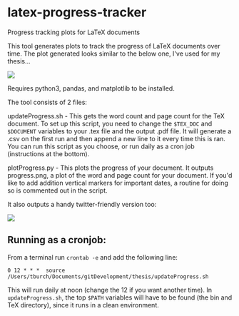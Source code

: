 # latex-progress-tracker
Progress tracking plots for LaTeX documents

This tool generates plots to track the progress of LaTeX documents over time. The plot generated looks similar to the below one, I've used for my thesis...

![](https://gitlab.com/tjburch/thesis/raw/master/progressTracking/plots/combinedProgress.png)

Requires python3, pandas, and matplotlib to be installed.

The tool consists of 2 files:

updateProgress.sh - This gets the word count and page count for the TeX document. To set up this script, you need to change the ```$TEX_DOC``` and ```$DOCUMENT``` variables to your .tex file and the output .pdf file. It will generate a .csv on the first run and then append a new line to it every time this is ran. You can run this script as you choose, or run daily as a cron job (instructions at the bottom).

plotProgress.py - This plots the progress of your document. It outputs progress.png, a plot of the word and page count for your document. If you'd like to add addition vertical markers for important dates, a routine for doing so is commented out in the script.

It also outputs a handy twitter-friendly version too:

![](https://gitlab.com/tjburch/thesis/raw/master/progressTracking/plots/combinedProgress_twitter.png)


## Running as a cronjob:

From a terminal run ```crontab -e``` and add the following line:

```
0 12 * * *  source /Users/tburch/Documents/gitDevelopment/thesis/updateProgress.sh
```

This will run daily at noon (change the 12 if you want another time). In ```updateProgress.sh```, the top ```$PATH``` variables will have to be found (the bin and TeX directory), since it runs in a clean environment. 

